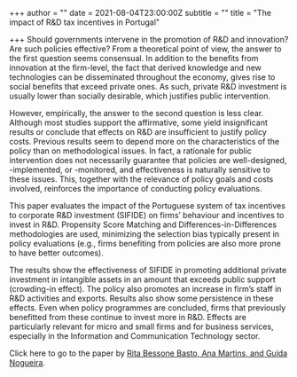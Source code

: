 +++
author = ""
date = 2021-08-04T23:00:00Z
subtitle = ""
title = "The impact of R&D tax incentives in Portugal"

+++
Should governments intervene in the promotion of R&D and innovation? Are such policies effective? From a theoretical point of view, the answer to the first question seems consensual. In addition to the benefits from innovation at the firm-level, the fact that derived knowledge and new technologies can be disseminated throughout the economy, gives rise to social benefits that exceed private ones. As such, private R&D investment is usually lower than socially desirable, which justifies public intervention.

However, empirically, the answer to the second question is less clear. Although most studies support the affirmative, some yield insignificant results or conclude that effects on R&D are insufficient to justify policy costs. Previous results seem to depend more on the characteristics of the policy than on methodological issues. In fact, a rationale for public intervention does not necessarily guarantee that policies are well-designed, -implemented, or -monitored, and effectiveness is naturally sensitive to these issues. This, together with the relevance of policy goals and costs involved, reinforces the importance of conducting policy evaluations.

This paper evaluates the impact of the Portuguese system of tax incentives to corporate R&D investment (SIFIDE) on firms’ behaviour and incentives to invest in R&D. Propensity Score Matching and Differences-in-Differences methodologies are used, minimizing the selection bias typically present in policy evaluations (e.g., firms benefiting from policies are also more prone to have better outcomes).

The results show the effectiveness of SIFIDE in promoting additional private investment in intangible assets in an amount that exceeds public support (crowding-in effect). The policy also promotes an increase in firm’s staff in R&D activities and exports. Results also show some persistence in these effects. Even when policy programmes are concluded, firms that previously benefitted from these continue to invest more in R&D. Effects are particularly relevant for micro and small firms and for business services, especially in the Information and Communication Technology sector.

Click here to go to the paper by [Rita Bessone Basto, Ana Martins, and Guida Nogueira](https://www.gee.gov.pt/RePEc/WorkingPapers/GEE_PAPERS_158.pdf).